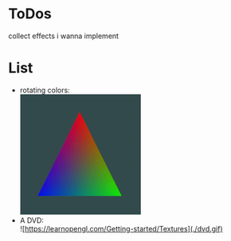 # ToDos
collect effects i wanna implement

# List
- rotating colors:   
![rotating colors](./rotating_colors.gif)    
- A DVD:   
![https://learnopengl.com/Getting-started/Textures](./dvd.gif)    